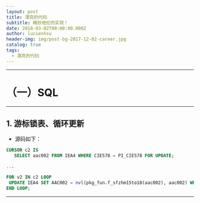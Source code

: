 ```yaml
---
layout: post
title: 漂亮的代码
subtitle: 精妙绝伦的实现！
date: 2018-03-02T00:00:00.000Z
author: lucienhsu
header-img: img/post-bg-2017-12-02-career.jpg
catalog: true
tags:
  - 漂亮的代码
---
```


--------------------------------------------------------------------------------

# （一）SQL

--------------------------------------------------------------------------------

## 1\. 游标锁表、循环更新

- 源码如下：

```sql
CURSOR c2 IS  
   SELECT aac002 FROM IEA4 WHERE CIE578 = PI_CIE578 FOR UPDATE;  

...

FOR v2 IN c2 LOOP
 UPDATE IEA4 SET AAC002 = nvl(pkg_fun.f_sfzhm15to18(aac002), aac002) WHERE CURRENT OF c2;
END LOOP;
```

--------------------------------------------------------------------------------
